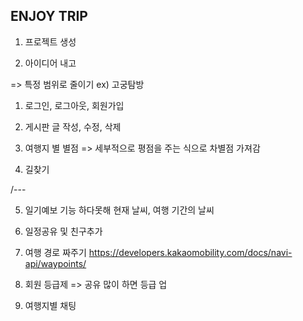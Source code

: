 ## ENJOY TRIP

1. 프로젝트 생성

2. 아이디어 내고

=> 특정 범위로 줄이기 ex) 고궁탐방

1. 로그인, 로그아웃, 회원가입

2. 게시판 글 작성, 수정, 삭제

3. 여행지 별 별점 => 세부적으로 평점을 주는 식으로 차별점 가져감

4. 길찾기

/---

5. 일기예보 기능 하다못해 현재 날씨, 여행 기간의 날씨

6. 일정공유 및 친구추가

7. 여행 경로 짜주기 https://developers.kakaomobility.com/docs/navi-api/waypoints/

8. 회원 등급제 => 공유 많이 하면 등급 업

9. 여행지별 채팅
